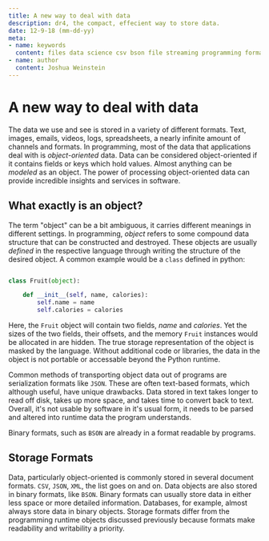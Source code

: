 ```yaml
---
title: A new way to deal with data
description: dr4, the compact, effecient way to store data.
date: 12-9-18 (mm-dd-yy)
meta:
- name: keywords
  content: files data science csv bson file streaming programming format
- name: author
  content: Joshua Weinstein
---
```


# A new way to deal with data

The data we use and see is stored in a variety of different formats. Text, images, emails, videos, logs, spreadsheets, a nearly infinite amount of channels and formats. In programming, most of the data that applications deal with is *object-oriented* data. Data can be considered object-oriented if it contains fields or keys which hold values. Almost anything can be *modeled* as an object. The power of processing object-oriented data can provide incredible insights and services in software.

## What exactly is an object?

The term "object" can be a bit ambiguous, it carries different meanings in different settings. In programming, *object* refers to some compound data structure that can be constructed and destroyed. These objects are usually *defined* in the respective language through writing the structure of the desired object. A common example would be a `class` defined in python:

```python

class Fruit(object):

	def __init__(self, name, calories):
		self.name = name
		self.calories = calories
```

Here, the `Fruit` object will contain two fields, *name* and *calories*. Yet the sizes of the two fields, their offsets, and the memory `Fruit` instances would be allocated in are hidden. The true storage representation of the object is masked by the language. Without additional code or libraries, the data in the object is not portable or accessable beyond the Python runtime.

Common methods of transporting object data out of programs are serialization formats like `JSON`. These are often text-based formats, which although useful, have unique drawbacks. Data stored in text takes longer to read off disk, takes up more space, and takes time to convert back to text. Overall, it's not usable by software in it's usual form, it needs to be parsed and altered into runtime data the program understands.

Binary formats, such as `BSON` are already in a format readable by programs.


## Storage Formats

Data, particularly object-oriented is commonly stored in several document formats. `CSV`, `JSON`, `XML`, the list goes on and on. Data objects are also stored in binary formats, like `BSON`. Binary formats can usually store data in either less space or more detailed information. Databases, for example, almost always store data in binary objects. Storage formats differ from the programming runtime objects discussed previously because formats make readability and writability a priority.
